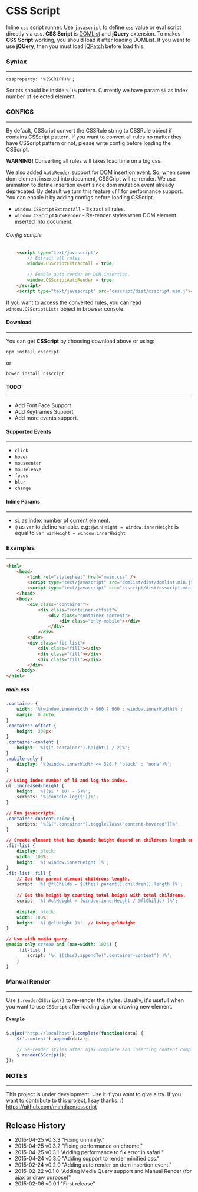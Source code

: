 CSS Script
====

Inline `css` script runner. Use `javascript` to define `css` value or eval script directly via css.
**CSS Script** is [DOMList](https://github.com/mahdaen/domlist) and **jQuery** extension.
To makes **CSS Script** working, you should load it after loading DOMList.
If you want to use **jQUery**, then you must load [jQPatch](https://github.com/mahdaen/jqpatch) before load this. 

### **Syntax**
***

`cssproperty: '%(SCRIPT)%';`

Scripts should be inside `%()%` pattern. Currently we have param `$i` as index number of selected element.

### **CONFIGS**
***

By default, CSScript convert the CSSRule string to CSSRule object if contains CSScript pattern.
If you want to convert all rules no matter they have CSScript pattern or not, please write config before loading the CSScript.

**WARNING!** Converting all rules will takes load time on a big css.

We also added `AutoRender` support for DOM insertion event. So, when some dom element inserted into document,
CSSCript will re-render. We use animation to define insertion event since dom mutation event already deprecated.
By default we turn this feature `off` for performance support. You can enable it by adding configs before loading CSScript.

- `window.CSScriptExtractAll` - Extract all rules.
- `window.CSScriptAutoRender` - Re-render styles when DOM element inserted into document.

###### Config sample
```html
	<script type="text/javascript">
		// Extract all rules.
		window.CSScriptExtractAll = true;
		
		// Enable auto-render on DOM insertion.
		window.CSScriptAutoRender = true;
	</script>
	<script type="text/javascript" src="csscript/dist/csscript.min.j"></script>
```

If you want to access the converted rules, you can read `window.CSScriptLists` object in browser console.

#### **Download**
***

You can get **CSScript** by choosing download above or using:
```
npm install csscript
```
or
```
bower install csscript
```

#### **TODO**:
***

* Add Font Face Support
* Add Keyframes Support
* Add more events support.

#### **Supported Events**
***

- `click`
- `hover`
- `mouseenter`
- `mouseleave`
- `focus`
- `blur`
- `change`

#### **Inline Params**
***

- `$i` as index number of current element.
- `@` as `var` to define variable. e.g: `@winHeight = window.innerHeight` is equal to `var winHeight = window.innerHeight`

### **Examples**
***

```html
<html>
	<head>
		<link rel="stylesheet" href="main.css" />
		<script type="text/javascript" src="domlist/dist/domlist.min.js"></script>
		<script type="text/javascript" src="csscript/dist/csscript.min.js"></script>
	</head>
	<body>
		<div class="container">
			<div class="container-offset">
				<div class="container-content">
					<div class="only-mobile"></div>
				</div>
			</div>
		</div>
		<div class="fit-list">
			<div class="fill"></div>
			<div class="fill"></div>
			<div class="fill"></div>
		</div>
	</body>
</html>
```

##### **main.css**
```css
.container {
	width: '%(window.innerWidth > 960 ? 960 : window.innerWidth)%';
	margin: 0 auto;
}
.container-offset {
	height: 300px;
}
.container-content {
	height: '%($(".container").height() / 2)%';
}
.mobile-only {
	display: '%(window.innerWidth <= 320 ? "block" : "none")%';
}

// Using index number of li and log the index.
ul .increased-height {
	height: '%(($i * 10) - 5)%';
	scripts: '%(console.log($i))%';
}

// Run javascripts.
.container-content:click {
    scripts: '%($(".container").toggleClass("content-hovered"))%';
}

// Create element that has dynamic height depend on childrens length on parent element.
.fit-list {
	display: block;
	width: 100%;
	height: '%( window.innerHeight )%';
}
.fit-list .fill {
	// Get the parent element childrens length.
	script: '%( @flChilds = $(this).parent().children().length )%';
	
	// Get the height by counting total height with total childrens.
	script: '%( @clHeight = (window.innerHeight / @flChilds) )%';
	
	display: block;
	width: 100%;
	height: '%( @clHeight )%'; // Using @clHeight
}

// Use with media query.
@media only screen and (max-width: 1024) {
    .fit-list {
        script: '%( $(this).appendTo(".container-content") )%';
    }
}
```

### **Manual Render**
***

Use `$.renderCSScript()` to re-render the styles.
Usually, it's usefull when you want to use `CSScript` after loading ajax or drawing new element.

##### `Example`
```js
$.ajax('http://localhost').complete(function(data) {
    $('.content').append(data);
    
    // Re-render styles after ajax complete and inserting content complete.
    $.renderCSScript();
});
```

### **NOTES**
***

This project is under development. Use it if you want to give a try.
If you want to contribute to this project, I say thanks. :)
https://github.com/mahdaen/csscript


## Release History
* 2015-04-25        v0.3.3      "Fixing unminify."
* 2015-04-25        v0.3.2      "Fixing performance on chrome."
* 2015-04-25        v0.3.1      "Adding performance to fix error in safari."
* 2015-04-24        v0.3.0      "Adding support to render minified css."
* 2015-02-24        v0.2.0      "Adding auto render on dom insertion event."
* 2015-02-22        v0.1.0      "Adding Media Query support and Manual Render (for ajax or draw purpose)"
* 2015-02-06        v0.0.1      "First release"
